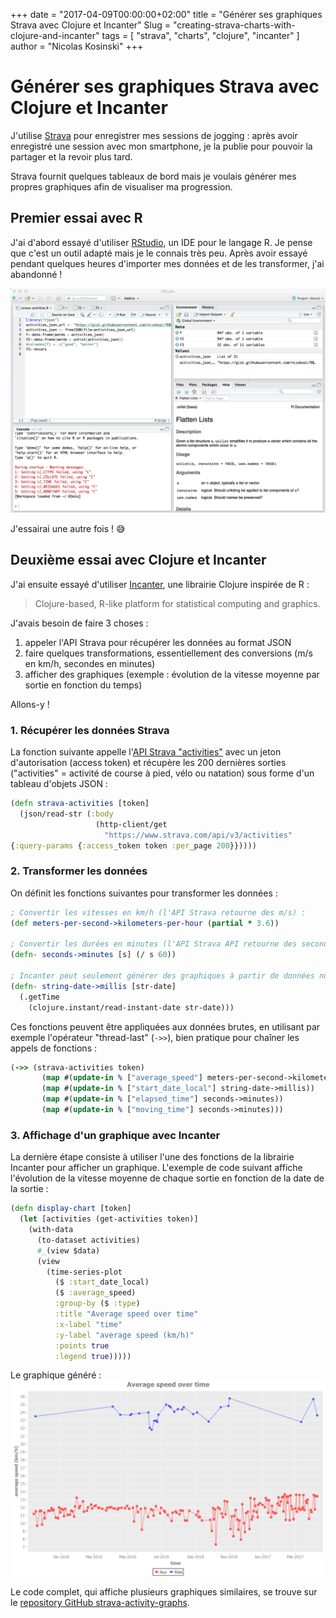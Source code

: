+++
date = "2017-04-09T00:00:00+02:00"
title = "Générer ses graphiques Strava avec Clojure et Incanter"
Slug = "creating-strava-charts-with-clojure-and-incanter"
tags = [ "strava", "charts", "clojure", "incanter" ]
author = "Nicolas Kosinski"
+++

# Générer ses graphiques Strava avec Clojure et Incanter

J'utilise [Strava](https://www.strava.com/) pour enregistrer mes sessions de jogging : après avoir enregistré une session avec mon smartphone, je la publie pour pouvoir la partager et la revoir plus tard.

Strava fournit quelques tableaux de bord mais je voulais générer mes propres graphiques afin de visualiser ma progression.

## Premier essai avec R
J'ai d'abord essayé d'utiliser [RStudio](https://www.rstudio.com/), un IDE pour le langage R. Je pense que c'est un outil adapté mais je le connais très peu. Après avoir essayé pendant quelques heures d'importer mes données et de les transformer, j'ai abandonné !

![RStudio : un IDE pour la plate-forme R](images/RStudio.png)

J'essairai une autre fois ! 😅


## Deuxième essai avec Clojure et Incanter
J'ai ensuite essayé d'utiliser [Incanter](incanter.org), une librairie Clojure inspirée de R :
> Clojure-based, R-like platform for statistical computing and graphics.

J'avais besoin de faire 3 choses :

1. appeler l'API Strava pour récupérer les données au format JSON
2. faire quelques transformations, essentiellement des conversions (m/s en km/h, secondes en minutes)
3. afficher des graphiques (exemple : évolution de la vitesse moyenne par sortie en fonction du temps)

Allons-y !


### 1. Récupérer les données Strava

La fonction suivante appelle l'[API Strava "activities"](http://strava.github.io/api/v3/activities/) avec un jeton d'autorisation (access token) et récupère les 200 dernières sorties ("activities" = activité de course à pied, vélo ou natation) sous forme d'un tableau d'objets JSON :
```clojure
(defn strava-activities [token]
  (json/read-str (:body
                   (http-client/get
                     "https://www.strava.com/api/v3/activities"
{:query-params {:access_token token :per_page 200}}))))
```


### 2. Transformer les données

On définit les fonctions suivantes pour transformer les données :
```clojure
; Convertir les vitesses en km/h (l'API Strava retourne des m/s) :
(def meters-per-second->kilometers-per-hour (partial * 3.6))

; Convertir les durées en minutes (l'API Strava API retourne des secondes) :
(defn- seconds->minutes [s] (/ s 60))

; Incanter peut seulement générer des graphiques à partir de données numériques, les dates au format ISO doivent donc être converties en timestamps :
(defn- string-date->millis [str-date]
  (.getTime
    (clojure.instant/read-instant-date str-date)))
```

Ces fonctions peuvent être appliquées aux données brutes, en utilisant par exemple l'opérateur "thread-last" (```->>```), bien pratique pour chaîner les appels de fonctions :
```clojure
(->> (strava-activities token)
       (map #(update-in % ["average_speed"] meters-per-second->kilometers-per-hour))
       (map #(update-in % ["start_date_local"] string-date->millis))
       (map #(update-in % ["elapsed_time"] seconds->minutes))
       (map #(update-in % ["moving_time"] seconds->minutes)))
```


### 3. Affichage d'un graphique avec Incanter

La dernière étape consiste à utiliser l'une des fonctions de la librairie Incanter pour afficher un graphique. L'exemple de code suivant affiche l'évolution de la vitesse moyenne de chaque sortie en fonction de la date de la sortie :
```clojure
(defn display-chart [token]
  (let [activities (get-activities token)]
    (with-data
      (to-dataset activities)
      #_(view $data)
      (view
        (time-series-plot
          ($ :start_date_local)
          ($ :average_speed)
          :group-by ($ :type)
          :title "Average speed over time"
          :x-label "time"
          :y-label "average speed (km/h)"
          :points true
          :legend true)))))
```

Le graphique généré :
![Chart: average speed over time](images/chart-average-speed-over-time.png)


Le code complet, qui affiche plusieurs graphiques similaires, se trouve sur le [repository GitHub strava-activity-graphs](https://github.com/nicokosi/strava-activity-graphs/).
